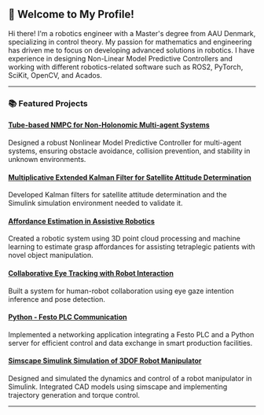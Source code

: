 ## 👋  Welcome to My Profile!


Hi there! I'm a robotics engineer with a Master's degree from AAU Denmark, specializing in control theory. My passion for mathematics and engineering has driven me to focus on developing advanced solutions in robotics. I have experience in designing Non-Linear Model Predictive Controllers and working with different robotics-related software such as ROS2, PyTorch, SciKit, OpenCV, and Acados.

---

### 📚 Featured Projects

#### [Tube-based NMPC for Non-Holonomic Multi-agent Systems](https://github.com/Hamza-Robotics/dtmpc)  
Designed a robust Nonlinear Model Predictive Controller for multi-agent systems, ensuring obstacle avoidance, collision prevention, and stability in unknown environments.

#### [Multiplicative Extended Kalman Filter for Satellite Attitude Determination](https://github.com/Hamza-Robotics/MEKF)  
Developed Kalman filters for satellite attitude determination and the Simulink simulation environment needed to validate it. 

#### [Affordance Estimation in Assistive Robotics](https://github.com/Hamza-Robotics/p6-projekt)  
Created a robotic system using 3D point cloud processing and machine learning to estimate grasp affordances for assisting tetraplegic patients with novel object manipulation.

#### [Collaborative Eye Tracking with Robot Interaction](https://github.com/example/eye-tracking-robot-interaction)  
Built a system for human-robot collaboration using eye gaze intention inference and pose detection. 

#### [Python - Festo PLC Communication](https://github.com/Hamza-Robotics/MiniprojecktSAF)  
Implemented a networking application integrating a Festo PLC and a Python server for efficient control and data exchange in smart production facilities.

#### [Simscape Simulink Simulation of 3DOF Robot Manipulator](https://github.com/Hamza-Robotics/P3)  
Designed and simulated the dynamics and control of a robot manipulator in Simulink. Integrated CAD models using simscape and implementing trajectory generation and torque control.

---
